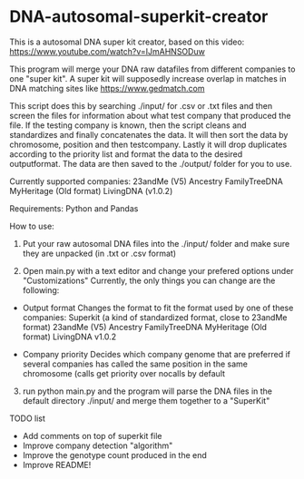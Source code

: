 # DNA-autosomal-superkit-creator

This is a autosomal DNA super kit creator, based on this video:
https://www.youtube.com/watch?v=IJmAHNSODuw

This program will merge your DNA raw datafiles from different companies to one "super kit".
A super kit will supposedly increase overlap in matches in DNA matching sites like https://www.gedmatch.com

This script does this by searching ./input/ for .csv or .txt files and then screen the files for information about what test company that produced the file.
If the testing company is known, then the script cleans and standardizes and finally concatenates the data.
It will then sort the data by chromosome, position and then testcompany.
Lastly it will drop duplicates according to the priority list and format the data to the desired outputformat.
The data are then saved to the ./output/ folder for you to use.


Currently supported companies:
23andMe (V5)
Ancestry
FamilyTreeDNA
MyHeritage (Old format)
LivingDNA (v1.0.2)

Requirements: Python and Pandas

How to use:

1. Put your raw autosomal DNA files into the ./input/ folder and make sure they are unpacked (in .txt or .csv format)

2. Open main.py with a text editor and change your prefered options under "Customizations"
Currently, the only things you can change are the following:

* Output format
Changes the format to fit the format used by one of these companies:
Superkit (a kind of standardized format, close to 23andMe format)
23andMe (V5)
Ancestry
FamilyTreeDNA
MyHeritage (Old format)
LivingDNA v1.0.2

* Company priority
Decides which company genome that are preferred if several companies has called the same position in the same chromosome (calls get priority over nocalls by default

3. run python main.py and the program will parse the DNA files in the default directory ./input/ and merge them together to a "SuperKit"


TODO list
* Add comments on top of superkit file
* Improve company detection "algorithm"
* Improve the genotype count produced in the end
* Improve README!